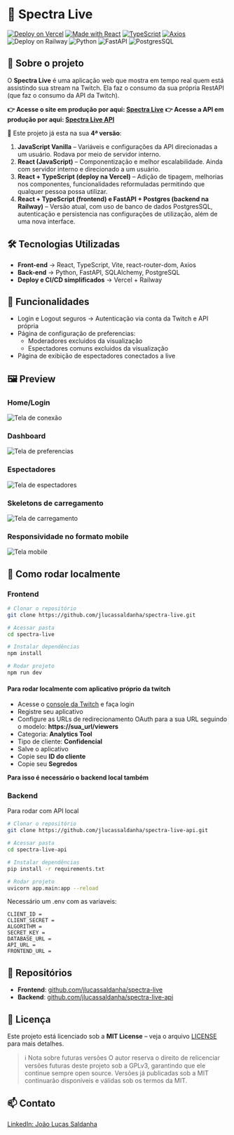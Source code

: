 # 🎥 Spectra Live
[![Deploy on Vercel](https://img.shields.io/badge/Deploy-Vercel-000?logo=vercel)](https://spectralive.vercel.app)
[![Made with React](https://img.shields.io/badge/React-18-61dafb?logo=react)](https://react.dev)
[![TypeScript](https://img.shields.io/badge/TypeScript-5-3178c6?logo=typescript)](https://www.typescriptlang.org/)
[![Axios](https://img.shields.io/badge/Axios-API-blue?logo=axios)](https://axios-http.com/)
![Deploy on Railway](https://img.shields.io/badge/Deploy-Railway-000?logo=Railway)
![Python](https://shields.io/badge/Python-gray?logo=python)
![FastAPI](https://img.shields.io/badge/FastAPI-gray?logo=fastapi)
![PostgresSQL](https://img.shields.io/badge/PostgreSQL-gray?logo=postgresql)

## 📌 Sobre o projeto
O **Spectra Live** é uma aplicação web que mostra em tempo real quem está assistindo sua stream na Twitch. Ela faz o consumo da sua própria RestAPI (que faz o consumo da API da Twitch).

**👉 Acesse o site em produção por aqui: [Spectra Live](https://spectralive.vercel.app)**
**👉 Acesse a API em produção por aqui: [Spectra Live API](https://spectralive-api.up.railway.app/redoc)**

🔹 Este projeto já esta na sua **4ª versão**:
1. **JavaScript Vanilla** – Variáveis e configurações da API direcionadas a um usuário. Rodava por meio de servidor interno.
2. **React (JavaScript)** – Componentização e melhor escalabilidade. Ainda com servidor interno e direcionado a um usuário. 
3. **React + TypeScript (deploy na Vercel)** – Adição de tipagem, melhorias nos componentes, funcionalidades reformuladas permitindo que qualquer pessoa possa utilizar.
4. **React + TypeScript (frontend) e FastAPI + Postgres (backend na Railway)** – Versão atual, com uso de banco de dados PostgresSQL, autenticação e persistencia nas configurações de utilização, além de uma nova interface.

## 🛠 Tecnologias Utilizadas
- **Front-end** → React, TypeScript, Vite, react-router-dom, Axios
- **Back-end** → Python, FastAPI, SQLAlchemy, PostgreSQL  
- **Deploy e CI/CD simplificados** → Vercel + Railway

## 🎯 Funcionalidades
- Login e Logout seguros → Autenticação via conta da Twitch e API própria
- Página de configuração de preferencias:
  - Moderadores excluidos da visualização
  - Espectadores comuns excluidos da visualização
- Página de exibição de espectadores conectados a live 

## 🖼️ Preview
### Home/Login
![Tela de conexão](./home.jpg)
### Dashboard
![Tela de preferencias](./dashboard.jpg)
### Espectadores
![Tela de espectadores](./espectadores.jpg)
### Skeletons de carregamento
![Tela de carregamento](./skeletons.jpg)
### Responsividade no formato mobile
![Tela mobile](./mobile.jpg)

## 🔧 Como rodar localmente
### Frontend

```bash
# Clonar o repositório
git clone https://github.com/jlucassaldanha/spectra-live.git

# Acessar pasta
cd spectra-live

# Instalar dependências
npm install

# Rodar projeto
npm run dev
```
#### Para rodar localmente com aplicativo próprio da twitch
- Acesse o [console da Twitch](https://dev.twitch.tv/console/apps) e faça login
- Registre seu aplicativo 
- Configure as URLs de redirecionamento OAuth para a sua URL seguindo o modelo: **https://sua_url/viewers**
- Categoria: **Analytics Tool**
- Tipo de cliente: **Confidencial**
- Salve o aplicativo
- Copie seu **ID do cliente**
- Copie seu **Segredos**

**Para isso é necessário o backend local também**

### Backend
Para rodar com API local
``` bash
# Clonar o repositório
git clone https://github.com/jlucassaldanha/spectra-live-api.git

# Acessar pasta
cd spectra-live-api

# Instalar dependências
pip install -r requirements.txt

# Rodar projeto
uvicorn app.main:app --reload
```
Necessário um .env com as variaveis:
``` shell
CLIENT_ID = 
CLIENT_SECRET = 
ALGORITHM = 
SECRET_KEY = 
DATABASE_URL =
API_URL = 
FRONTEND_URL = 
```

## 📂 Repositórios
- **Frontend**: [github.com/jlucassaldanha/spectra-live](github.com/jlucassaldanha/spectra-live)
- **Backend**: [github.com/jlucassaldanha/spectra-live-api](github.com/jlucassaldanha/spectra-live-api)

## 📜 Licença
Este projeto está licenciado sob a **MIT License** – veja o arquivo [LICENSE](./LICENSE) para mais detalhes.

>ℹ️ Nota sobre futuras versões
O autor reserva o direito de relicenciar versões futuras deste projeto sob a GPLv3, garantindo que ele continue sempre open source.
Versões já publicadas sob a MIT continuarão disponíveis e válidas sob os termos da MIT.


## 📫 Contato
[LinkedIn: João Lucas Saldanha](https://www.linkedin.com/in/joao-lucas-saldanha/)